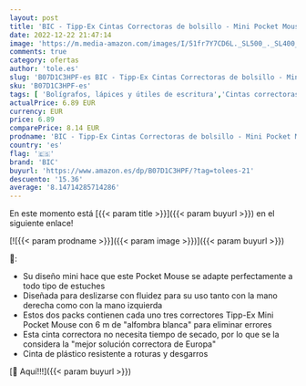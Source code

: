 ```yaml
---
layout: post
title: 'BIC - Tipp-Ex Cintas Correctoras de bolsillo - Mini Pocket Mouse - Juego de 6 Cintas de Corrección - 6m x 5 mm - Óptimo para Material Escolar'
date: 2022-12-22 21:47:14
image: 'https://m.media-amazon.com/images/I/51fr7Y7CD6L._SL500_._SL400_.jpg'
comments: true
category: ofertas
author: 'tole.es'
slug: 'B07D1C3HPF-es BIC - Tipp-Ex Cintas Correctoras de bolsillo - Mini Pocket...'
sku: 'B07D1C3HPF-es'
tags: [ 'Bolígrafos, lápices y útiles de escritura','Cintas correctoras de tinta','Correctores y gomas de borrar','Oficina y papelería','bic','escolar','material','tipp-ex','🇪🇸', ]
actualPrice: 6.89 EUR
currency: EUR
price: 6.89
comparePrice: 8.14 EUR
prodname: 'BIC - Tipp-Ex Cintas Correctoras de bolsillo - Mini Pocket Mouse - Juego de 6 Cintas de Corrección - 6m x 5 mm - Óptimo para Material Escolar'
country: 'es'
flag: '🇪🇸'
brand: 'BIC'
buyurl: 'https://www.amazon.es/dp/B07D1C3HPF/?tag=tolees-21'
descuento: '15.36'
average: '8.14714285714286'
---
```


En este momento está [{{< param title >}}]({{< param buyurl >}}) en el siguiente enlace!

[![{{< param prodname >}}]({{< param image >}})]({{< param buyurl >}})

🔎:

- Su diseño mini hace que este Pocket Mouse se adapte perfectamente a todo tipo de estuches
- Diseñada para deslizarse con fluidez para su uso tanto con la mano derecha como con la mano izquierda
- Estos dos packs contienen cada uno tres correctores Tipp-Ex Mini Pocket Mouse con 6 m de "alfombra blanca" para eliminar errores
- Esta cinta correctora no necesita tiempo de secado, por lo que se la considera la "mejor solución correctora de Europa"
- Cinta de plástico resistente a roturas y desgarros

[🛒 Aquí!!!]({{< param buyurl >}})
